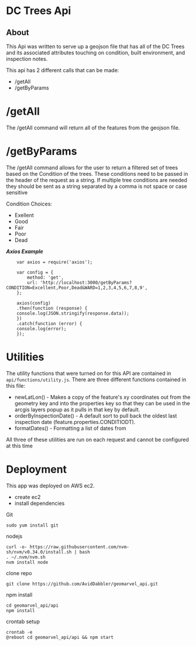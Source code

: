 # DC Trees Api
## About
This Api was written to serve up a geojson file that has all of the DC Trees and its associated attributes touching on condition, built environment, and inspection notes. 

This api has 2 different calls that can be made:
- /getAll
- /getByParams

# /getAll
The /getAll command will return all of the features from the geojson file.

# /getByParams
The /getAll command allows for the user to return a filtered set of trees based on the Condition of the trees. These conditions need to be passed in the header of the request as a string. If multiple tree conditions are needed they should be sent as a string separated by a comma is not space or case sensitive

Condition Choices:
- Exellent
- Good
- Fair
- Poor
- Dead

***Axios Example***
```
    var axios = require('axios');

    var config = {
        method: 'get',
        url: 'http://localhost:3000/getByParams?CONDITION=Excellent,Poor,Dead&WARD=1,2,3,4,5,6,7,8,9',
    };

    axios(config)
    .then(function (response) {
    console.log(JSON.stringify(response.data));
    })
    .catch(function (error) {
    console.log(error);
    });
```

# Utilities
The utility functions that were turned on for this API are contained in `api/functions/utility.js`. There are three different functions contained in this file:
- newLatLon() - Makes a copy of the feature's xy coordinates out from the geometry key and into the properties key so that they can be used in the arcgis layers popup as it pulls in that key by default. 
- orderByInspectionDate() - A default sort to pull back the oldest last inspection date (feature.properties.CONDITIODT).
- formatDates() - Formatting a list of dates from 

All three of these utilities are run on each request and cannot be configured at this time


# Deployment
This app was deployed on AWS ec2.

- create ec2
- install dependencies

Git
```
sudo yum install git
```

nodejs
```
curl -o- https://raw.githubusercontent.com/nvm-sh/nvm/v0.34.0/install.sh | bash
. ~/.nvm/nvm.sh
nvm install node
```

clone repo
```
git clone https://github.com/AvidDabbler/geomarvel_api.git
```

npm install
```
cd geomarvel_api/api
npm install
```

crontab setup
```
crontab -e
@reboot cd geomarvel_api/api && npm start
```